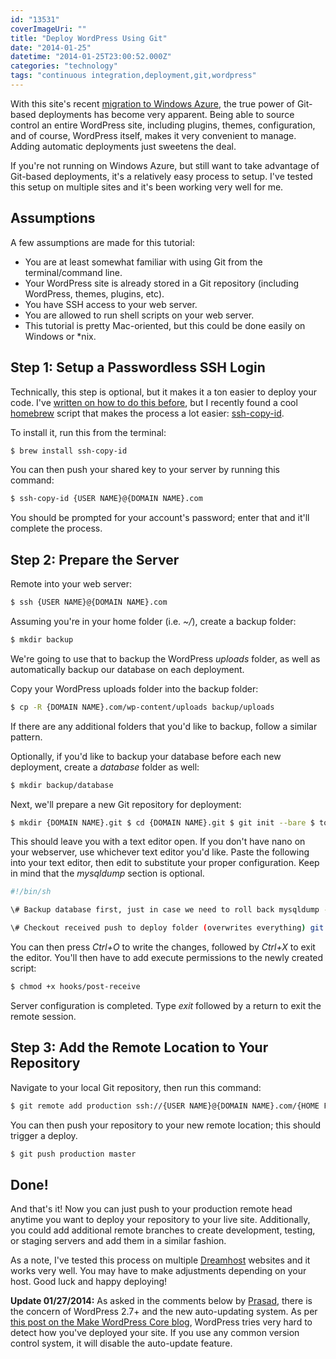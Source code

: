 ```yaml
---
id: "13531"
coverImageUri: ""
title: "Deploy WordPress Using Git"
date: "2014-01-25"
datetime: "2014-01-25T23:00:52.000Z"
categories: "technology"
tags: "continuous integration,deployment,git,wordpress"
---
```


With this site's recent [migration to Windows Azure](https://www.brandonmartinez.com/2013/11/22/moved-to-the-cloud-with-windows-azure/ "Moved to the Cloud With Windows Azure"), the true power of Git-based deployments has become very apparent. Being able to source control an entire WordPress site, including plugins, themes, configuration, and of course, WordPress itself, makes it very convenient to manage. Adding automatic deployments just sweetens the deal.

If you're not running on Windows Azure, but still want to take advantage of Git-based deployments, it's a relatively easy process to setup. I've tested this setup on multiple sites and it's been working very well for me.

## Assumptions

A few assumptions are made for this tutorial:

- You are at least somewhat familiar with using Git from the terminal/command line.
- Your WordPress site is already stored in a Git repository (including WordPress, themes, plugins, etc).
- You have SSH access to your web server.
- You are allowed to run shell scripts on your web server.
- This tutorial is pretty Mac-oriented, but this could be done easily on Windows or \*nix.

## Step 1: Setup a Passwordless SSH Login

Technically, this step is optional, but it makes it a ton easier to deploy your code. I've [written on how to do this before](https://www.brandonmartinez.com/2010/12/05/passwordless-ssh/ "Passwordless SSH"), but I recently found a cool [homebrew](http://brew.sh/ "Homebrew") script that makes the process a lot easier: [ssh-copy-id](http://linux.die.net/man/1/ssh-copy-id "SSH Copy Id").

To install it, run this from the terminal:

```bash
$ brew install ssh-copy-id
```

You can then push your shared key to your server by running this command:

```bash
$ ssh-copy-id {USER NAME}@{DOMAIN NAME}.com
```

You should be prompted for your account's password; enter that and it'll complete the process.

## Step 2: Prepare the Server

Remote into your web server:

```bash
$ ssh {USER NAME}@{DOMAIN NAME}.com
```

Assuming you're in your home folder (i.e. _~/_), create a backup folder:

```bash
$ mkdir backup
```

We're going to use that to backup the WordPress _uploads_ folder, as well as automatically backup our database on each deployment.

Copy your WordPress uploads folder into the backup folder:

```bash
$ cp -R {DOMAIN NAME}.com/wp-content/uploads backup/uploads
```

If there are any additional folders that you'd like to backup, follow a similar pattern.

Optionally, if you'd like to backup your database before each new deployment, create a _database_ folder as well:

```bash
$ mkdir backup/database
```

Next, we'll prepare a new Git repository for deployment:

```bash
$ mkdir {DOMAIN NAME}.git $ cd {DOMAIN NAME}.git $ git init --bare $ touch hooks/post-receive $ nano hooks/post-receive
```

This should leave you with a text editor open. If you don't have nano on your webserver, use whichever text editor you'd like. Paste the following into your text editor, then edit to substitute your proper configuration. Keep in mind that the _mysqldump_ section is optional.

```bash
#!/bin/sh

\# Backup database first, just in case we need to roll back mysqldump -h mysql.{DOMAIN NAME}.com -u {DATABASE USER} -p{DATABASE PASSWORD} {DATABASE NAME} &gt; {HOME FOLDER PATH}/backup/database/{DATABASE NAME}\_$(date +&quot;%Y\_%m\_%d\_%H\_%M&quot;).sql

\# Checkout received push to deploy folder (overwrites everything) git --work-tree={HOME FOLDER PATH}/{DOMAIN NAME}.com --git-dir={HOME FOLDER PATH}/{DOMAIN NAME}.git checkout -f
```

You can then press _Ctrl+O_ to write the changes, followed by _Ctrl+X_ to exit the editor. You'll then have to add execute permissions to the newly created script:

```bash
$ chmod +x hooks/post-receive
```

Server configuration is completed. Type _exit_ followed by a return to exit the remote session.

## Step 3: Add the Remote Location to Your Repository

Navigate to your local Git repository, then run this command:

```bash
$ git remote add production ssh://{USER NAME}@{DOMAIN NAME}.com/{HOME FOLDER PATH}/{DOMAIN NAME}.git
```

You can then push your repository to your new remote location; this should trigger a deploy.

```bash
$ git push production master
```

## Done!

And that's it! Now you can just push to your production remote head anytime you want to deploy your repository to your live site. Additionally, you could add additional remote branches to create development, testing, or staging servers and add them in a similar fashion.

As a note, I've tested this process on multiple [Dreamhost](http://www.dreamhost.com/ "Dreamhost") websites and it works very well. You may have to make adjustments depending on your host. Good luck and happy deploying!

**Update 01/27/2014:** As asked in the comments below by [Prasad](https://www.brandonmartinez.com/2014/01/25/deploy-wordpress-using-git/#comment-1218310898), there is the concern of WordPress 2.7+ and the new auto-updating system. As per [this post on the Make WordPress Core blog](http://make.wordpress.org/core/2013/10/25/the-definitive-guide-to-disabling-auto-updates-in-wordpress-3-7/ "The definitive guide to disabling auto updates in WordPress 3.7"), WordPress tries very hard to detect how you've deployed your site. If you use any common version control system, it will disable the auto-update feature.
